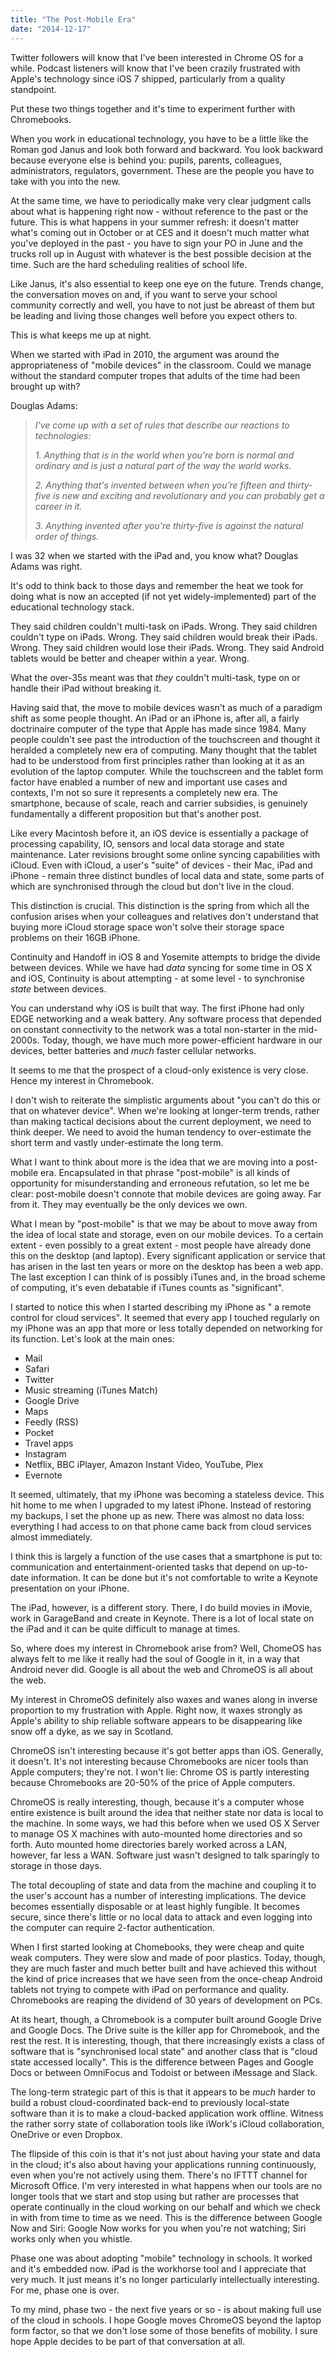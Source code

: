 ```yaml
---
title: "The Post-Mobile Era"
date: "2014-12-17"
---
```


Twitter followers will know that I've been interested in Chrome OS for a while. Podcast listeners will know that I've been crazily frustrated with Apple's technology since iOS 7 shipped, particularly from a quality standpoint.

Put these two things together and it's time to experiment further with Chromebooks.

When you work in educational technology, you have to be a little like the Roman god Janus and look both forward and backward. You look backward because everyone else is behind you: pupils, parents, colleagues, administrators, regulators, government. These are the people you have to take with you into the new.

At the same time, we have to periodically make very clear judgment calls about what is happening right now - without reference to the past or the future. This is what happens in your summer refresh: it doesn't matter what's coming out in October or at CES and it doesn't much matter what you've deployed in the past - you have to sign your PO in June and the trucks roll up in August with whatever is the best possible decision at the time. Such are the hard scheduling realities of school life.

Like Janus, it's also essential to keep one eye on the future. Trends change, the conversation moves on and, if you want to serve your school community correctly and well, you have to not just be abreast of them but be leading and living those changes well before you expect others to.

This is what keeps me up at night.

When we started with iPad in 2010, the argument was around the appropriateness of "mobile devices" in the classroom. Could we manage without the standard computer tropes that adults of the time had been brought up with?

Douglas Adams:

> _I've come up with a set of rules that describe our reactions to technologies:_
> 
> _1\. Anything that is in the world when you’re born is normal and ordinary and is just a natural part of the way the world works._
> 
> _2\. Anything that's invented between when you’re fifteen and thirty-five is new and exciting and revolutionary and you can probably get a career in it._
> 
> _3\. Anything invented after you're thirty-five is against the natural order of things._

I was 32 when we started with the iPad and, you know what? Douglas Adams was right.

It's odd to think back to those days and remember the heat we took for doing what is now an accepted (if not yet widely-implemented) part of the educational technology stack.

They said children couldn't multi-task on iPads. Wrong. They said children couldn't type on iPads. Wrong. They said children would break their iPads. Wrong. They said children would lose their iPads. Wrong. They said Android tablets would be better and cheaper within a year. Wrong.

What the over-35s meant was that _they_ couldn't multi-task, type on or handle their iPad without breaking it.

Having said that, the move to mobile devices wasn't as much of a paradigm shift as some people thought. An iPad or an iPhone is, after all, a fairly doctrinaire computer of the type that Apple has made since 1984. Many people couldn't see past the introduction of the touchscreen and thought it heralded a completely new era of computing. Many thought that the tablet had to be understood from first principles rather than looking at it as an evolution of the laptop computer. While the touchscreen and the tablet form factor have enabled a number of new and important use cases and contexts, I'm not so sure it represents a completely new era. The smartphone, because of scale, reach and carrier subsidies, is genuinely fundamentally a different proposition but that's another post.

Like every Macintosh before it, an iOS device is essentially a package of processing capability, IO, sensors and local data storage and state maintenance. Later revisions brought some online syncing capabilities with iCloud. Even with iCloud, a user's "suite" of devices - their Mac, iPad and iPhone - remain three distinct bundles of local data and state, some parts of which are synchronised through the cloud but don't live in the cloud.

This distinction is crucial. This distinction is the spring from which all the confusion arises when your colleagues and relatives don't understand that buying more iCloud storage space won't solve their storage space problems on their 16GB iPhone.

Continuity and Handoff in iOS 8 and Yosemite attempts to bridge the divide between devices. While we have had _data_ syncing for some time in OS X and iOS, Continuity is about attempting - at some level - to synchronise _state_ between devices.

You can understand why iOS is built that way. The first iPhone had only EDGE networking and a weak battery. Any software process that depended on constant connectivity to the network was a total non-starter in the mid-2000s. Today, though, we have much more power-efficient hardware in our devices, better batteries and _much_ faster cellular networks.

It seems to me that the prospect of a cloud-only existence is very close. Hence my interest in Chromebook.

I don't wish to reiterate the simplistic arguments about "you can't do this or that on whatever device". When we're looking at longer-term trends, rather than making tactical decisions about the current deployment, we need to think deeper. We need to avoid the human tendency to over-estimate the short term and vastly under-estimate the long term.

What I want to think about more is the idea that we are moving into a post-mobile era. Encapsulated in that phrase "post-mobile" is all kinds of opportunity for misunderstanding and erroneous refutation, so let me be clear: post-mobile doesn't connote that mobile devices are going away. Far from it. They may eventually be the only devices we own.

What I mean by "post-mobile" is that we may be about to move away from the idea of local state and storage, even on our mobile devices. To a certain extent - even possibly to a great extent - most people have already done this on the desktop (and laptop). Every significant application or service that has arisen in the last ten years or more on the desktop has been a web app. The last exception I can think of is possibly iTunes and, in the broad scheme of computing, it's even debatable if iTunes counts as "significant".

I started to notice this when I started describing my iPhone as " a remote control for cloud services". It seemed that every app I touched regularly on my iPhone was an app that more or less totally depended on networking for its function. Let's look at the main ones:

- Mail
- Safari
- Twitter
- Music streaming (iTunes Match)
- Google Drive
- Maps
- Feedly (RSS)
- Pocket
- Travel apps
- Instagram
- Netflix, BBC iPlayer, Amazon Instant Video, YouTube, Plex
- Evernote

It seemed, ultimately, that my iPhone was becoming a stateless device. This hit home to me when I upgraded to my latest iPhone. Instead of restoring my backups, I set the phone up as new. There was almost no data loss: everything I had access to on that phone came back from cloud services almost immediately.

I think this is largely a function of the use cases that a smartphone is put to: communication and entertainment-oriented tasks that depend on up-to-date information. It can be done but it's not comfortable to write a Keynote presentation on your iPhone.

The iPad, however, is a different story. There, I do build movies in iMovie, work in GarageBand and create in Keynote. There is a lot of local state on the iPad and it can be quite difficult to manage at times.

So, where does my interest in Chromebook arise from? Well, ChomeOS has always felt to me like it really had the soul of Google in it, in a way that Android never did. Google is all about the web and ChromeOS is all about the web.

My interest in ChromeOS definitely also waxes and wanes along in inverse proportion to my frustration with Apple. Right now, it waxes strongly as Apple's ability to ship reliable software appears to be disappearing like snow off a dyke, as we say in Scotland.

ChromeOS isn't interesting because it's got better apps than iOS. Generally, it doesn't. It's not interesting because Chromebooks are nicer tools than Apple computers; they're not. I won't lie: Chrome OS is partly interesting because Chromebooks are 20-50% of the price of Apple computers.

ChromeOS is really interesting, though, because it's a computer whose entire existence is built around the idea that neither state nor data is local to the machine. In some ways, we had this before when we used OS X Server to manage OS X machines with auto-mounted home directories and so forth. Auto mounted home directories barely worked across a LAN, however, far less a WAN. Software just wasn't designed to talk sparingly to storage in those days.

The total decoupling of state and data from the machine and coupling it to the user's account has a number of interesting implications. The device becomes essentially disposable or at least highly fungible. It becomes secure, since there's little or no local data to attack and even logging into the computer can require 2-factor authentication.

When I first started looking at Chomebooks, they were cheap and quite weak computers. They were slow and made of poor plastics. Today, though, they are much faster and much better built and have achieved this without the kind of price increases that we have seen from the once-cheap Android tablets not trying to compete with iPad on performance and quality. Chromebooks are reaping the dividend of 30 years of development on PCs.

At its heart, though, a Chromebook is a computer built around Google Drive and Google Docs. The Drive suite is the killer app for Chromebook, and the rest the rest. It is interesting, though, that there increasingly exists a class of software that is "synchronised local state" and another class that is "cloud state accessed locally". This is the difference between Pages and Google Docs or between OmniFocus and Todoist or between iMessage and Slack.

The long-term strategic part of this is that it appears to be _much_ harder to build a robust cloud-coordinated back-end to previously local-state software than it is to make a cloud-backed application work offline. Witness the rather sorry state of collaboration tools like iWork's iCloud collaboration, OneDrive or even Dropbox.

The flipside of this coin is that it's not just about having your state and data in the cloud; it's also about having your applications running continuously, even when you're not actively using them. There's no IFTTT channel for Microsoft Office. I'm very interested in what happens when our tools are no longer tools that we start and stop using but rather are processes that operate continually in the cloud working on our behalf and which we check in with from time to time as we need. This is the difference between Google Now and Siri: Google Now works for you when you're not watching; Siri works only when you whistle.

Phase one was about adopting "mobile" technology in schools. It worked and it's embedded now. iPad is the workhorse tool and I appreciate that very much. It just means it's no longer particularly intellectually interesting. For me, phase one is over.

To my mind, phase two - the next five years or so - is about making full use of the cloud in schools. I hope Google moves ChromeOS beyond the laptop form factor, so that we don't lose some of those benefits of mobility. I sure hope Apple decides to be part of that conversation at all.
